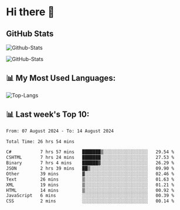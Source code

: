 # Hi there 👋

## GitHub Stats
![Github-Stats](https://github-readme-stats-sigma-five.vercel.app/api?username=ltorson&show_icons=true&theme=radical&count_private=true)

![GitHub-Stats](https://github-readme-stats.vercel.app/api/wakatime?username=LeeTorson&theme=synthwave&size_weight=0.5&count_weight=0.5&title_color=36F9F6&langs_count=10&count_private=true)

## 📊 My Most Used Languages:
![Top-Langs](https://github-readme-stats-sigma-five.vercel.app/api/top-langs/?username=LTorson&layout=compact&langs_count=10)


## 📊 Last week's Top 10:
<!--START_SECTION:waka-->

```txt
From: 07 August 2024 - To: 14 August 2024

Total Time: 26 hrs 54 mins

C#           7 hrs 57 mins   ███████▒░░░░░░░░░░░░░░░░░   29.54 %
CSHTML       7 hrs 24 mins   ███████░░░░░░░░░░░░░░░░░░   27.53 %
Binary       7 hrs 4 mins    ██████▓░░░░░░░░░░░░░░░░░░   26.29 %
JSON         2 hrs 39 mins   ██▒░░░░░░░░░░░░░░░░░░░░░░   09.90 %
Other        39 mins         ▓░░░░░░░░░░░░░░░░░░░░░░░░   02.46 %
Text         26 mins         ▒░░░░░░░░░░░░░░░░░░░░░░░░   01.63 %
XML          19 mins         ▒░░░░░░░░░░░░░░░░░░░░░░░░   01.21 %
HTML         14 mins         ▒░░░░░░░░░░░░░░░░░░░░░░░░   00.92 %
JavaScript   6 mins          ░░░░░░░░░░░░░░░░░░░░░░░░░   00.39 %
CSS          2 mins          ░░░░░░░░░░░░░░░░░░░░░░░░░   00.14 %
```

<!--END_SECTION:waka-->
